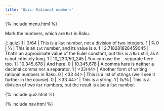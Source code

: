 ```yaml
---
title: 'Quiz: Rational numbers'
---
```


{% include menu.html %}

Mark the numbers, which are `Rat` in Raku.

{:.quiz}
1 | 3/64 | This is a `Rat` number, not a division of two integers.
1 | ⅞
0 | ↉ | This is an `Int` number, and its value is `0`.
1 | 2.718281828459045 | That‘s an approximate value of the Euler constant, but this is a `Rat` still, as it is not infinitely long.
1 | 10_230/50_245 | You can use the `_` separate here too.
1 | 10.345_678 | And here.
0 | 10.345,678 | A comma here is neither a decimal comma nor a separator.
1 | <33/44> | Another form of writing rational numbers in Raku.
0 | <33 44> | This is a list of strings (we’ll see it further in the course).
0 | &apos;<33 44>&apos; | This is a string.
1 | ⅞/⅚ | This is a division of two `Rat` numbers, but the result is also a `Rat` number.

{% include quiz.html %}

{% include nav.html %}
